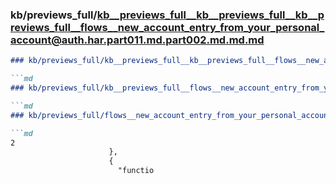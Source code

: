 ### kb/previews_full/kb__previews_full__kb__previews_full__kb__previews_full__flows__new_account_entry_from_your_personal_account@auth.har.part011.md.part002.md.md.md

```md
### kb/previews_full/kb__previews_full__kb__previews_full__flows__new_account_entry_from_your_personal_account@auth.har.part011.md.part002.md.md

```md
### kb/previews_full/kb__previews_full__flows__new_account_entry_from_your_personal_account@auth.har.part011.md.part002.md

```md
### kb/previews_full/flows__new_account_entry_from_your_personal_account@auth.har.part011.md (part 002)

```md
2
                      },
                      {
                        "functio
```

```

```

```

```

